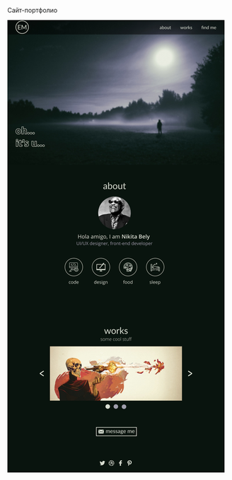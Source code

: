 Сайт-портфолио



![макет сайта](https://github.com/EndlesssMind/portfolio/blob/master/src/design/design.jpg)

